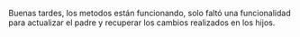 Buenas tardes, los metodos están funcionando, solo faltó una funcionalidad para actualizar el padre y recuperar los cambios realizados en los hijos.
